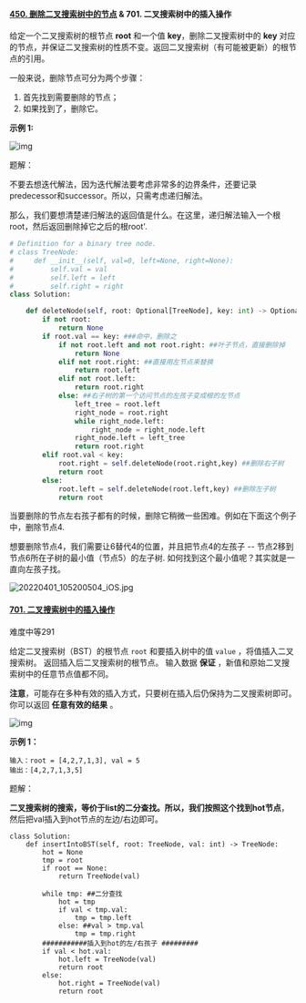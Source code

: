 #### [450. 删除二叉搜索树中的节点](https://leetcode-cn.com/problems/delete-node-in-a-bst/) & 701. 二叉搜索树中的插入操作

给定一个二叉搜索树的根节点 **root** 和一个值 **key**，删除二叉搜索树中的 **key** 对应的节点，并保证二叉搜索树的性质不变。返回二叉搜索树（有可能被更新）的根节点的引用。

一般来说，删除节点可分为两个步骤：

1. 首先找到需要删除的节点；
2. 如果找到了，删除它。

 

**示例 1:**

![img](https://assets.leetcode.com/uploads/2020/09/04/del_node_1.jpg)



题解：

不要去想迭代解法，因为迭代解法要考虑非常多的边界条件，还要记录predecessor和successor。所以，只需考虑递归解法。

那么，我们要想清楚递归解法的返回值是什么。在这里，递归解法输入一个根root，然后返回删除掉它之后的根root'. 

```python
# Definition for a binary tree node.
# class TreeNode:
#     def __init__(self, val=0, left=None, right=None):
#         self.val = val
#         self.left = left
#         self.right = right
class Solution:

    def deleteNode(self, root: Optional[TreeNode], key: int) -> Optional[TreeNode]: ##递归地删除，返回删除后的节点root
        if not root:
            return None
        if root.val == key: ###命中，删除之
            if not root.left and not root.right: ##叶子节点，直接删除掉
                return None 
            elif not root.right: ##直接用左节点来替换
                return root.left
            elif not root.left:
                return root.right
            else: ##右子树的第一个访问节点的左孩子变成根的左节点
                left_tree = root.left
                right_node = root.right
                while right_node.left:
                    right_node = right_node.left
                right_node.left = left_tree
                return root.right
        elif root.val < key:
            root.right = self.deleteNode(root.right,key) ##删除右子树
            return root
        else:
            root.left = self.deleteNode(root.left,key) ##删除左子树
            return root
```

当要删除的节点左右孩子都有的时候，删除它稍微一些困难。例如在下面这个例子中，删除节点4.

想要删除节点4，我们需要让6替代4的位置，并且把节点4的左孩子 -- 节点2移到节点6所在子树的最小值（节点5）的左子树. 如何找到这个最小值呢？其实就是一直向左孩子找。

![20220401_105200504_iOS.jpg](https://pic.leetcode-cn.com/1648814780-aBpncQ-20220401_105200504_iOS.jpg)





#### [701. 二叉搜索树中的插入操作](https://leetcode-cn.com/problems/insert-into-a-binary-search-tree/)

难度中等291

给定二叉搜索树（BST）的根节点 `root` 和要插入树中的值 `value` ，将值插入二叉搜索树。 返回插入后二叉搜索树的根节点。 输入数据 **保证** ，新值和原始二叉搜索树中的任意节点值都不同。

**注意**，可能存在多种有效的插入方式，只要树在插入后仍保持为二叉搜索树即可。 你可以返回 **任意有效的结果** 。

 ![img](https://assets.leetcode.com/uploads/2020/10/05/insertbst.jpg)

**示例 1：**

```
输入：root = [4,2,7,1,3], val = 5
输出：[4,2,7,1,3,5]
```

题解：

**二叉搜索树的搜索，等价于list的二分查找。**所以，我们按照这个找到**hot节点**，然后把val插入到hot节点的左边/右边即可。

```
class Solution:
    def insertIntoBST(self, root: TreeNode, val: int) -> TreeNode:
        hot = None
        tmp = root
        if root == None:
            return TreeNode(val)
            
        while tmp: ##二分查找
            hot = tmp
            if val < tmp.val:
                tmp = tmp.left
            else: ##val > tmp.val
                tmp = tmp.right
        ###########插入到hot的左/右孩子 #########
        if val < hot.val:
            hot.left = TreeNode(val)
            return root
        else:
            hot.right = TreeNode(val)
            return root
```

